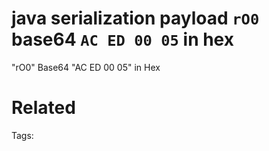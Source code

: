 # java serialization payload `rO0` base64 `AC ED 00 05` in hex
"rO0" Base64
"AC ED 00 05" in Hex

# Related


Tags:

    
